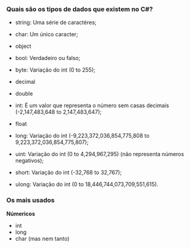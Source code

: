 ### Quais são os tipos de dados que existem no C#?

- string: Uma série de caractéres;

- char: Um único caracter;

- object

- bool: Verdadeiro ou falso;

- byte: Variação do int (0 to 255);

- decimal

- double

- int: É um valor que representa o número sem casas decimais (-2,147,483,648 to 2,147,483,647);

- float

- long: Variação do int (-9,223,372,036,854,775,808 to 9,223,372,036,854,775,807);

- uint: Variação do int (0 to 4,294,967,295) (não representa números negativos);

- short: Variação do int (-32,768 to 32,767);

- ulong: Variação do int (0 to 18,446,744,073,709,551,615).

### Os mais usados
**Númericos**
- int
- long
- char (mas nem tanto)
